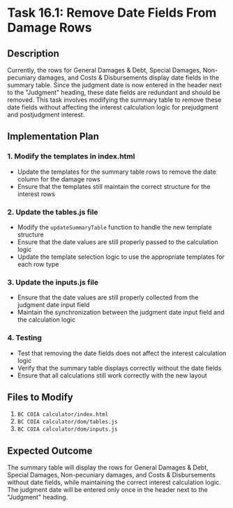 # Task 16.1: Remove Date Fields From Damage Rows

## Description
Currently, the rows for General Damages & Debt, Special Damages, Non-pecuniary damages, and Costs & Disbursements display date fields in the summary table. Since the judgment date is now entered in the header next to the "Judgment" heading, these date fields are redundant and should be removed. This task involves modifying the summary table to remove these date fields without affecting the interest calculation logic for prejudgment and postjudgment interest.

## Implementation Plan

### 1. Modify the templates in index.html
- Update the templates for the summary table rows to remove the date column for the damage rows
- Ensure that the templates still maintain the correct structure for the interest rows

### 2. Update the tables.js file
- Modify the `updateSummaryTable` function to handle the new template structure
- Ensure that the date values are still properly passed to the calculation logic
- Update the template selection logic to use the appropriate templates for each row type

### 3. Update the inputs.js file
- Ensure that the date values are still properly collected from the judgment date input field
- Maintain the synchronization between the judgment date input field and the calculation logic

### 4. Testing
- Test that removing the date fields does not affect the interest calculation logic
- Verify that the summary table displays correctly without the date fields
- Ensure that all calculations still work correctly with the new layout

## Files to Modify
1. `BC COIA calculator/index.html`
2. `BC COIA calculator/dom/tables.js`
3. `BC COIA calculator/dom/inputs.js`

## Expected Outcome
The summary table will display the rows for General Damages & Debt, Special Damages, Non-pecuniary damages, and Costs & Disbursements without date fields, while maintaining the correct interest calculation logic. The judgment date will be entered only once in the header next to the "Judgment" heading.
